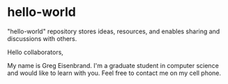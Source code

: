 # hello-world
"hello-world" repository stores ideas, resources, and enables sharing and discussions with others.

Hello collaborators,

My name is Greg Eisenbrand.
I'm a graduate student in computer science and would like to learn with you.
Feel free to contact me on my cell phone.

